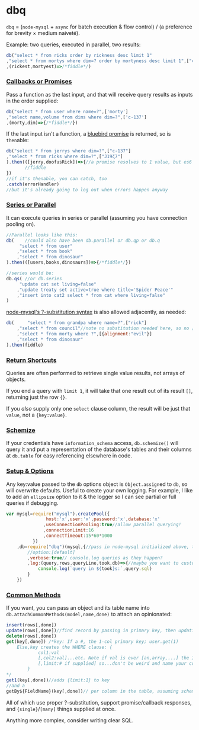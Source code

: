 # dbq

`dbq` = (`node-mysql` + `async` for batch execution & flow control) / (a preference for brevity &times; medium naiveté).

Example: two queries, executed in parallel, two results:
```javascript
db("select * from ricks order by rickness desc limit 1"
,"select * from mortys where dim=? order by mortyness desc limit 1",["c-137"]
,(rickest,mortyest)=>/*fiddle*/)
```

### [Callbacks or Promises](#callbacks-or-promises)

Pass a function as the last input, and that will receive query results as inputs in the order supplied:
```javascript
db("select * from user where name=?",['morty']
,"select name,volume from dims where dim=?",['c-137']
,(morty,dim)=>{/*fiddle*/})
```

If the last input isn't a function, a [bluebird promise](https://github.com/petkaantonov/bluebird#introduction) is returned, so is `then`able:
```javascript
db("select * from jerrys where dim=?",["c-137"]
,"select * from ricks where dim=?",["J19ζ7"]
).then(([jerry,doofusRick])=>{//a promise resolves to 1 value, but es6 destructuring can separate them
       //fiddle
})
//if it's thenable, you can catch, too
.catch(errorHandler)
//but it's already going to log out when errors happen anyway
```
### [Series or Parallel](#series-or-parallel)
It can execute queries in series or parallel (assuming you have connection pooling on).
```javascript
//Parallel looks like this:
db(    //could also have been db.parallel or db.qp or db.q
     "select * from user"
    ,"select * from book"
    ,"select * from dinosaur"
).then(([users,books,dinosaurs])=>{/*fiddle*/})

//series would be:
db.qs( //or db.series
     "update cat set living=false"
    ,"update treaty set active=true where title='Spider Peace'"
    ,"insert into cat2 select * from cat where living=false"
)
```
[node-mysql's ?-substitution syntax](https://github.com/felixge/node-mysql#escaping-query-values) is also allowed adjacently, as needed:
```javascript
db(     "select * from grandpa where name=?",["rick"]
    ,"select * from council"//note no substitution needed here, so no [] is supplied
    ,"select * from morty where ?",[{alignment:"evil"}]
    ,"select * from dinosaur"
).then(fiddle)
```

### [Return Shortcuts](#return-shortcuts)
Queries are often performed to retrieve single value results, not arrays of objects.

If you end a query with `limit 1`, it will take that one result out of its result `[]`, returning just the row `{}`.

If you _also_ supply only one `select` clause column, the result will be just that `value`, not a `{key:value}`.

### [Schemize](#schemize)
If your credentials have `information_schema` access, `db.schemize()` will query it and put a representation of the database's tables and their columns at `db.table` for easy referencing elsewhere in code.

### [Setup & Options](#setup-options)
Any key:value passed to the `db` options object is `Object.assign`ed to `db`, so will overwrite defaults. Useful to create your own logging.  For example, I like to add an `ellipsize` option to it & the logger so I can see partial or full queries if debugging.
```javascript
var mysql=require("mysql").createPool({
               host:'x',user:'x',password:'x',database:'x'
              ,useConnectionPooling:true//allow parallel querying!
              ,connectionLimit:16
              ,connectTimeout:15*60*1000
          })
    ,db=require("dbq")(mysql,{//pass in node-mysql initialized above, then an options {}
        //option:[default]
        ,verbose:true// console.log queries as they happen?
        ,log:(query,rows,queryLine,took,db)=>{//maybe you want to customize how queries are logged
            console.log(`query in ${took}s:`,query.sql)
        }
    })
```

### [Common Methods](#common-methods)
If you want, you can pass an object and its table name into ```db.attachCommonMethods(model,name,done)``` to attach an opinionated:
```javascript
insert(rows[,done])
update(rows[,done])//find record by passing in primary key, then updating all non-primary, defined columns
delete(rows[,done])
get(key[,done]) /*key: If a #, the 1-col primary key; user.get(1)
    Else,key creates the WHERE clause: {
            col1:val
            [,col2:val]...etc. Note if val is ever [an,array,...] the IN syntax will be used
            [,limit:# if supplied] so...don't be weird and name your column a MySQL keyword
        }
*/
get1(key[,done])//adds {limit:1} to key
//and a
getBy${FieldName}(key[,done])// per column in the table, assuming schemize() has run to know this.
```
All of which use proper ?-substitution, support promise/callback responses, and ```{single}```/```[many]``` things supplied at once.

Anything more complex, consider writing clear SQL.